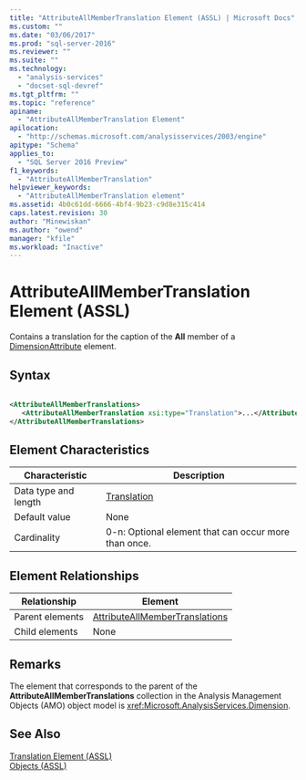 ```yaml
---
title: "AttributeAllMemberTranslation Element (ASSL) | Microsoft Docs"
ms.custom: ""
ms.date: "03/06/2017"
ms.prod: "sql-server-2016"
ms.reviewer: ""
ms.suite: ""
ms.technology: 
  - "analysis-services"
  - "docset-sql-devref"
ms.tgt_pltfrm: ""
ms.topic: "reference"
apiname: 
  - "AttributeAllMemberTranslation Element"
apilocation: 
  - "http://schemas.microsoft.com/analysisservices/2003/engine"
apitype: "Schema"
applies_to: 
  - "SQL Server 2016 Preview"
f1_keywords: 
  - "AttributeAllMemberTranslation"
helpviewer_keywords: 
  - "AttributeAllMemberTranslation element"
ms.assetid: 4b0c61dd-6666-4bf4-9b23-c9d8e315c414
caps.latest.revision: 30
author: "Minewiskan"
ms.author: "owend"
manager: "kfile"
ms.workload: "Inactive"
---
```

# AttributeAllMemberTranslation Element (ASSL)
  Contains a translation for the caption of the **All** member of a [DimensionAttribute](../../../analysis-services/scripting/data-type/dimensionattribute-data-type-assl.md) element.  
  
## Syntax  
  
```xml  
  
<AttributeAllMemberTranslations>  
   <AttributeAllMemberTranslation xsi:type="Translation">...</AttributeAllMemberTranslation>  
</AttributeAllMemberTranslations>  
```  
  
## Element Characteristics  
  
|Characteristic|Description|  
|--------------------|-----------------|  
|Data type and length|[Translation](../../../analysis-services/scripting/data-type/translation-data-type-assl.md)|  
|Default value|None|  
|Cardinality|0-n: Optional element that can occur more than once.|  
  
## Element Relationships  
  
|Relationship|Element|  
|------------------|-------------|  
|Parent elements|[AttributeAllMemberTranslations](../../../analysis-services/scripting/collections/attributeallmembertranslations-element-assl.md)|  
|Child elements|None|  
  
## Remarks  
 The element that corresponds to the parent of the **AttributeAllMemberTranslations** collection in the Analysis Management Objects (AMO) object model is <xref:Microsoft.AnalysisServices.Dimension>.  
  
## See Also  
 [Translation Element &#40;ASSL&#41;](../../../analysis-services/scripting/objects/translation-element-assl.md)   
 [Objects &#40;ASSL&#41;](../../../analysis-services/scripting/objects/objects-assl.md)  
  
  
